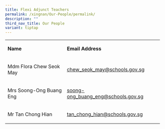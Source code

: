 ```yaml
---
title: Flexi Adjunct Teachers
permalink: /xingnan/Our-People/permalink/
description: ""
third_nav_title: Our People
variant: tiptap
---
```

<table style="minWidth: 50px">
<colgroup>
<col>
<col>
</colgroup>
<tbody>
<tr>
<td rowspan="1" colspan="1">
<p><strong>Name</strong>
</p>
</td>
<td rowspan="1" colspan="1">
<p><strong>Email Address</strong>
</p>
</td>
</tr>
<tr>
<td rowspan="1" colspan="1">
<p>Mdm Flora Chew Seok May</p>
</td>
<td rowspan="1" colspan="1">
<p><a href="mailto:chew_seok_may@schools.gov.sg" rel="noopener noreferrer nofollow" target="_blank"><u>chew_seok_may@schools.gov.sg</u></a>
</p>
</td>
</tr>
<tr>
<td rowspan="1" colspan="1">
<p>Mrs Soong-Ong Buang Eng</p>
</td>
<td rowspan="1" colspan="1">
<p><a href="mailto:soong-ong_buang_eng@schools.gov.sg" rel="noopener noreferrer nofollow" target="_blank"><u>soong-ong_buang_eng@schools.gov.sg</u></a>
</p>
</td>
</tr>
<tr>
<td rowspan="1" colspan="1">
<p>Mr Tan Chong Hian</p>
</td>
<td rowspan="1" colspan="1">
<p><a href="mailto:tan_chong_hian@schools.gov.sg" rel="noopener noreferrer nofollow" target="_blank"><u>tan_chong_hian@schools.gov.sg</u></a>
</p>
</td>
</tr>
</tbody>
</table>
<p></p>